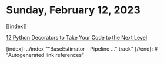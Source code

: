 # Sunday, February 12, 2023
[[index]]

[12 Python Decorators to Take Your Code to the Next Level](https://towardsdatascience.com/12-python-decorators-to-take-your-code-to-the-next-level-a910a1ab3e99)

[//begin]: # "Autogenerated link references for markdown compatibility"
[index]: ../index ""BaseEstimator - Pipeline ..." track"
[//end]: # "Autogenerated link references"